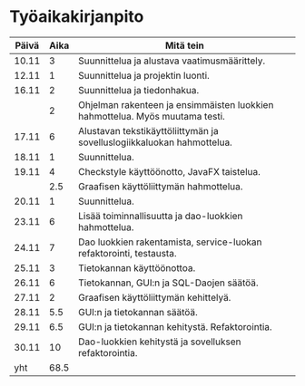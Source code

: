 # Työaikakirjanpito

| Päivä | Aika | Mitä tein |
| ----- | ---- | --------- |
| 10.11 | 3 | Suunnittelua ja alustava vaatimusmäärittely. |
| 12.11 | 1 | Suunnittelua ja projektin luonti. |
| 16.11 | 2 | Suunnittelua ja tiedonhakua. |
|  | 2 | Ohjelman rakenteen ja ensimmäisten luokkien hahmottelua. Myös muutama testi. |
| 17.11 | 6 | Alustavan tekstikäyttöliittymän ja sovelluslogiikkaluokan hahmottelua. |
| 18.11 | 1 | Suunnittelua. |
| 19.11 | 4 | Checkstyle käyttöönotto, JavaFX taistelua. |
|  | 2.5 | Graafisen käyttöliittymän hahmottelua. |
| 20.11 | 1 | Suunnittelua. |
| 23.11 | 6 | Lisää toiminnallisuutta ja dao-luokkien hahmottelua. |
| 24.11 | 7 | Dao luokkien rakentamista, service-luokan refaktorointi, testausta. |
| 25.11 | 3 | Tietokannan käyttöönottoa. |
| 26.11 | 6 | Tietokannan, GUI:n ja SQL-Daojen säätöä. |
| 27.11 | 2 | Graafisen käyttöliittymän kehittelyä. |
| 28.11 | 5.5 | GUI:n ja tietokannan säätöä. |
| 29.11 | 6.5 | GUI:n ja tietokannan kehitystä. Refaktorointia. |
| 30.11 | 10 | Dao-luokkien kehitystä ja sovelluksen refaktorointia. |
| yht | 68.5 | |

